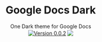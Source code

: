 <h1 align="center">
  Google Docs Dark
</h1>

<p align="center">
  One Dark theme for Google Docs<br>
  <a href="https://raw.githubusercontent.com/thiagobraga/google-docs-userstyles/master/theme.user.css"><img src="https://img.shields.io/badge/version-0.0.2-596581.svg" align="center" alt="Version 0.0.2"></a>
  <a href="https://www.paypal.com/cgi-bin/webscr?cmd=_donations&business=thibraga06%40gmail.com&item_name=Contribuir+para+o+desenvolvimento+de+projetos+open+source&currency_code=BRL&source=url" target="_blank" rel="nofollow noopener"><img src="https://img.shields.io/badge/donate-PayPal-0a4ea1.svg" align="center"></a>
</p>
